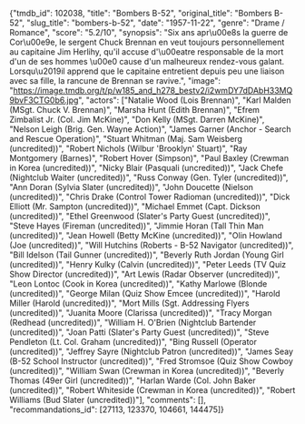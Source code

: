{"tmdb_id": 102038, "title": "Bombers B-52", "original_title": "Bombers B-52", "slug_title": "bombers-b-52", "date": "1957-11-22", "genre": "Drame / Romance", "score": "5.2/10", "synopsis": "Six ans apr\u00e8s la guerre de Cor\u00e9e, le sergent Chuck Brennan en veut toujours personnellement au capitaine Jim Herlihy, qu'il accuse d'\u00eatre responsable de la mort d'un de ses hommes \u00e0 cause d'un malheureux rendez-vous galant. Lorsqu\u2019il apprend que le capitaine entretient depuis peu une liaison avec sa fille, la rancune de Brennan se ravive.", "image": "https://image.tmdb.org/t/p/w185_and_h278_bestv2/i2wmDY7dDAbH33MQ9bvF3CTG0b6.jpg", "actors": ["Natalie Wood (Lois Brennan)", "Karl Malden (MSgt. Chuck V. Brennan)", "Marsha Hunt (Edith Brennan)", "Efrem Zimbalist Jr. (Col. Jim McKine)", "Don Kelly (MSgt. Darren McKine)", "Nelson Leigh (Brig. Gen. Wayne Action)", "James Garner (Anchor - Search and Rescue Operation)", "Stuart Whitman (Maj. Sam Weisberg (uncredited))", "Robert Nichols (Wilbur 'Brooklyn' Stuart)", "Ray Montgomery (Barnes)", "Robert Hover (Simpson)", "Paul Baxley (Crewman in Korea (uncredited))", "Nicky Blair (Pasquali (uncredited))", "Jack Chefe (Nightclub Waiter (uncredited))", "Russ Conway (Gen. Tyler (uncredited))", "Ann Doran (Sylvia Slater (uncredited))", "John Doucette (Nielson (uncredited))", "Chris Drake (Control Tower Radioman  (uncredited))", "Dick Elliott (Mr. Sampton (uncredited))", "Michael Emmet (Capt. Dickson (uncredited))", "Ethel Greenwood (Slater's Party Guest (uncredited))", "Steve Hayes (Fireman (uncredited))", "Jimmie Horan (Tall Thin Man (uncredited))", "Jean Howell (Betty McKine (uncredited))", "Olin Howland (Joe (uncredited))", "Will Hutchins (Roberts - B-52 Navigator (uncredited))", "Bill Idelson (Tail Gunner (uncredited))", "Beverly Ruth Jordan (Young Girl (uncredited))", "Henry Kulky (Calvin (uncredited))", "Peter Leeds (TV Quiz Show Director (uncredited))", "Art Lewis (Radar Observer (uncredited))", "Leon Lontoc (Cook in Korea (uncredited))", "Kathy Marlowe (Blonde (uncredited))", "George Milan (Quiz Show Emcee (uncredited))", "Harold Miller (Harold (uncredited))", "Mort Mills (Sgt. Addressing Flyers (uncredited))", "Juanita Moore (Clarissa (uncredited))", "Tracy Morgan (Redhead (uncredited))", "William H. O'Brien (Nightclub Bartender (uncredited))", "Joan Patti (Slater's Party Guest (uncredited))", "Steve Pendleton (Lt. Col. Graham (uncredited))", "Bing Russell (Operator (uncredited))", "Jeffrey Sayre (Nightclub Patron (uncredited))", "James Seay (B-52 School Instructor (uncredited))", "Fred Stromsoe (Quiz Show Cowboy (uncredited))", "William Swan (Crewman in Korea (uncredited))", "Beverly Thomas (49er Girl (uncredited))", "Harlan Warde (Col. John Baker (uncredited))", "Robert Whiteside (Crewman in Korea (uncredited))", "Robert Williams (Bud Slater (uncredited))"], "comments": [], "recommandations_id": [27113, 123370, 104661, 144475]}